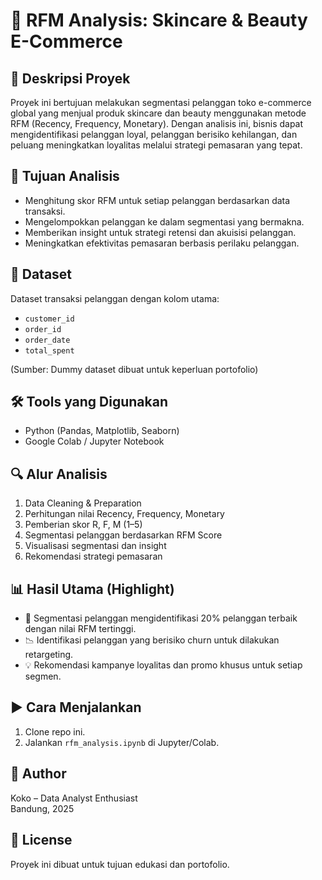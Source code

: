 # 🎯 RFM Analysis: Skincare & Beauty E-Commerce

## 📌 Deskripsi Proyek
Proyek ini bertujuan melakukan segmentasi pelanggan toko e-commerce global yang menjual produk skincare dan beauty menggunakan metode RFM (Recency, Frequency, Monetary). Dengan analisis ini, bisnis dapat mengidentifikasi pelanggan loyal, pelanggan berisiko kehilangan, dan peluang meningkatkan loyalitas melalui strategi pemasaran yang tepat.

## 🎯 Tujuan Analisis
- Menghitung skor RFM untuk setiap pelanggan berdasarkan data transaksi.
- Mengelompokkan pelanggan ke dalam segmentasi yang bermakna.
- Memberikan insight untuk strategi retensi dan akuisisi pelanggan.
- Meningkatkan efektivitas pemasaran berbasis perilaku pelanggan.

## 🧾 Dataset
Dataset transaksi pelanggan dengan kolom utama:
- `customer_id`
- `order_id`
- `order_date`
- `total_spent`

(Sumber: Dummy dataset dibuat untuk keperluan portofolio)

## 🛠️ Tools yang Digunakan
- Python (Pandas, Matplotlib, Seaborn)
- Google Colab / Jupyter Notebook

## 🔍 Alur Analisis
1. Data Cleaning & Preparation
2. Perhitungan nilai Recency, Frequency, Monetary
3. Pemberian skor R, F, M (1–5)
4. Segmentasi pelanggan berdasarkan RFM Score
5. Visualisasi segmentasi dan insight
6. Rekomendasi strategi pemasaran

## 📊 Hasil Utama (Highlight)
- 🎯 Segmentasi pelanggan mengidentifikasi 20% pelanggan terbaik dengan nilai RFM tertinggi.
- 📉 Identifikasi pelanggan yang berisiko churn untuk dilakukan retargeting.
- 💡 Rekomendasi kampanye loyalitas dan promo khusus untuk setiap segmen.

## ▶️ Cara Menjalankan
1. Clone repo ini.
2. Jalankan `rfm_analysis.ipynb` di Jupyter/Colab.

## 👤 Author
Koko – Data Analyst Enthusiast  
Bandung, 2025

## 📄 License
Proyek ini dibuat untuk tujuan edukasi dan portofolio.
